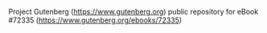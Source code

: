 Project Gutenberg (https://www.gutenberg.org) public repository
for eBook #72335 (https://www.gutenberg.org/ebooks/72335)
